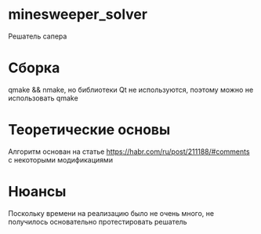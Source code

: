 # minesweeper_solver
Решатель сапера
# Сборка
qmake && nmake, но библиотеки Qt не используются, поэтому можно не использовать qmake
# Теоретические основы
Алгоритм основан на статье https://habr.com/ru/post/211188/#comments с некоторыми модификациями
# Нюансы
Поскольку времени на реализацию было не очень много, не получилось основательно протестировать решатель




